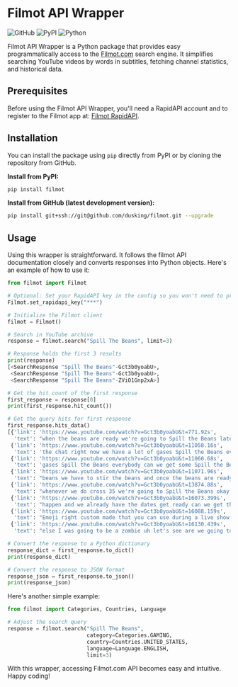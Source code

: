 # Filmot API Wrapper

![GitHub](https://img.shields.io/github/license/dusking/filmot)
![PyPI](https://img.shields.io/pypi/v/filmot)
![Python](https://img.shields.io/pypi/pyversions/filmot)

Filmot API Wrapper is a Python package that provides easy programmatically access to the 
[Filmot.com](https://filmot.com/) search engine. It simplifies searching YouTube videos by words in subtitles, 
fetching channel statistics, and historical data.

## Prerequisites

Before using the Filmot API Wrapper, you'll need a RapidAPI account and to register to the Filmot app at: 
[Filmot RapidAPI](https://rapidapi.com/Jopik1/api/filmot-tube-metadata-archive/).

## Installation

You can install the package using `pip` directly from PyPI or by cloning the repository from GitHub.

**Install from PyPI:**

```bash
pip install filmot
```

**Install from GitHub (latest development version):**

```bash
pip install git+ssh://git@github.com/dusking/filmot.git --upgrade
```

## Usage

Using this wrapper is straightforward.
It follows the filmot API documentation closely and converts responses into Python objects.
Here's an example of how to use it:

```python
from filmot import Filmot

# Optional: Set your RapidAPI key in the config so you won't need to provide it in the usage.
Filmot.set_rapidapi_key("***")

# Initialize the Filmot client
filmot = Filmot()

# Search in YouTube archive
response = filmot.search("Spill The Beans", limit=3)

# Response holds the first 3 results
print(response)
[<SearchResponse "Spill The Beans"-Gct3b0yoabU>,
 <SearchResponse "Spill The Beans"-Gct3b0yoabU>,
 <SearchResponse "Spill The Beans"-ZViO1Gnp2xA>]

# Get the hit count of the first response
first_response = response[0]
print(first_response.hit_count())

# Get the query hits for first response
first_response.hits_data()
[{'link': 'https://www.youtube.com/watch?v=Gct3b0yoabU&t=771.92s',
  'text': "when the beans are ready we're going to Spill the Beans later on in the day okay later on in the day we're going to spill the uh"},
 {'link': 'https://www.youtube.com/watch?v=Gct3b0yoabU&t=11058.16s',
  'text': 'the chat right now we have a lot of gases Spill the Beans everybody can we get some Spill the Beans emojis on the chat going you know this is how we do it'},
 {'link': 'https://www.youtube.com/watch?v=Gct3b0yoabU&t=11060.68s',
  'text': 'gases Spill the Beans everybody can we get some Spill the Beans emojis on the chat going you know this is how we do it here on LA flights we always have to'},
 {'link': 'https://www.youtube.com/watch?v=Gct3b0yoabU&t=11071.96s',
  'text': "beans we have to stir the beans and once the beans are ready then we'll Spill the Beans pretty cool announcement I I think it's cool"},
 {'link': 'https://www.youtube.com/watch?v=Gct3b0yoabU&t=13874.88s',
  'text': "whenever we do cross 35 we're going to Spill the Beans okay and I I promise you you're not going to be disappointed at the"},
 {'link': 'https://www.youtube.com/watch?v=Gct3b0yoabU&t=16073.399s',
  'text': "happen and we already have the dates get ready can we get the Spill the Beans emji going can we stir the beans yeah believe it or not if you're"},
 {'link': 'https://www.youtube.com/watch?v=Gct3b0yoabU&t=16088.159s',
  'text': "Emoji right custom made that you can use during a live show and it says Spill the Beans okay so first part LA flights goes to New York we're going to be visiting"},
 {'link': 'https://www.youtube.com/watch?v=Gct3b0yoabU&t=16130.439s',
  'text': "else I was going to be a zombie uh let's see are we going to have The Spill the Beans emojis let's say yes we have Cheryl sending five memberships by the"}]

# Convert the response to a Python dictionary
response_dict = first_response.to_dict()
print(response_dict)

# Convert the response to JSON format
response_json = first_response.to_json()
print(response_json)
```

Here's another simple example:

```python
from filmot import Categories, Countries, Language

# Adjust the search query
response = filmot.search("Spill The Beans", 
                         category=Categories.GAMING, 
                         country=Countries.UNITED_STATES, 
                         language=Language.ENGLISH, 
                         limit=3)
```

With this wrapper, accessing Filmot.com API becomes easy and intuitive. 
Happy coding!
